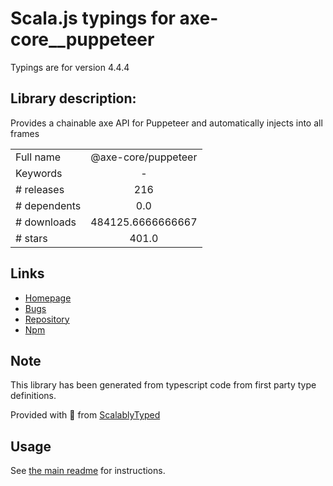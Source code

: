 
# Scala.js typings for axe-core__puppeteer

Typings are for version 4.4.4

## Library description:
Provides a chainable axe API for Puppeteer and automatically injects into all frames

|                    |                 |
| ------------------ | :-------------: |
| Full name          | @axe-core/puppeteer |
| Keywords           | - |
| # releases         | 216 |
| # dependents       | 0.0 |
| # downloads        | 484125.6666666667 |
| # stars            | 401.0 |

## Links
- [Homepage](https://github.com/dequelabs/axe-core-npm#readme)
- [Bugs](https://github.com/dequelabs/axe-core-npm/issues)
- [Repository](https://github.com/dequelabs/axe-core-npm)
- [Npm](https://www.npmjs.com/package/%40axe-core%2Fpuppeteer)
    


## Note
This library has been generated from typescript code from first party type definitions.

Provided with :purple_heart: from [ScalablyTyped](https://github.com/oyvindberg/ScalablyTyped)

## Usage
See [the main readme](../../readme.md) for instructions.


